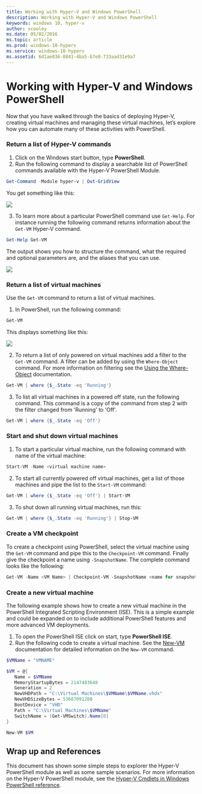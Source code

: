 ```yaml
---
title: Working with Hyper-V and Windows PowerShell
description: Working with Hyper-V and Windows PowerShell
keywords: windows 10, hyper-v
author: scooley
ms.date: 05/02/2016
ms.topic: article
ms.prod: windows-10-hyperv
ms.service: windows-10-hyperv
ms.assetid: 6d1ae036-0841-4ba5-b7e0-733aad31e9a7
---
```


# Working with Hyper-V and Windows PowerShell

Now that you have walked through the basics of deploying Hyper-V, creating virtual machines and managing these virtual machines, let’s explore how you can automate many of these activities with PowerShell.

### Return a list of Hyper-V commands

1.	Click on the Windows start button, type **PowerShell**.
2.	Run the following command to display a searchable list of PowerShell commands available with the Hyper-V PowerShell Module.

 ```powershell
Get-Command -Module hyper-v | Out-GridView
```
  You get something like this:

  ![](media\command_grid.png)

3. To learn more about a particular PowerShell command use `Get-Help`. For instance running the following command returns information about the `Get-VM` Hyper-V command.

  ```powershell
Get-Help Get-VM
```
 The output shows you how to structure the command, what the required and optional parameters are, and the aliases that you can use.

 ![](media\get_help.png)


### Return a list of virtual machines

Use the `Get-VM` command to return a list of virtual machines.

1. In PowerShell, run the following command:
 
 ```powershell
Get-VM
```
 This displays something like this:

 ![](media\get_vm.png)

2. To return a list of only powered on virtual machines add a filter to the `Get-VM` command. A filter can be added by using the `Where-Object` command. For more information on filtering see the [Using the Where-Object](https://technet.microsoft.com/en-us/library/ee177028.aspx) documentation.   

 ```powershell
 Get-VM | where {$_.State -eq 'Running'}
 ```
3.  To list all virtual machines in a powered off state, run the following command. This command is a copy of the command from step 2 with the filter changed from 'Running' to 'Off'.

 ```powershell
 Get-VM | where {$_.State -eq 'Off'}
 ```

### Start and shut down virtual machines

1. To start a particular virtual machine, run the following command with name of the virtual machine:

 ```powershell
 Start-VM -Name <virtual machine name>
 ```

2. To start all currently powered off virtual machines, get a list of those machines and pipe the list to the `Start-VM` command:

  ```powershell
 Get-VM | where {$_.State -eq 'Off'} | Start-VM
 ```
3. To shut down all running virtual machines, run this:
 
  ```powershell
 Get-VM | where {$_.State -eq 'Running'} | Stop-VM
 ```

### Create a VM checkpoint

To create a checkpoint using PowerShell, select the virtual machine using the `Get-VM` command and pipe this to the `Checkpoint-VM` command. Finally give the checkpoint a name using `-SnapshotName`. The complete command looks like the following:

 ```powershell
 Get-VM -Name <VM Name> | Checkpoint-VM -SnapshotName <name for snapshot>
 ```
### Create a new virtual machine

The following example shows how to create a new virtual machine in the PowerShell Integrated Scripting Environment (ISE). This is a simple example and could be expanded on to include additional PowerShell features and more advanced VM deployments.

1. To open the PowerShell ISE click on start, type **PowerShell ISE**.
2. Run the following code to create a virtual machine. See the [New-VM](https://technet.microsoft.com/en-us/library/hh848537.aspx) documentation for detailed information on the `New-VM` command.

  ```powershell
 $VMName = "VMNAME"

 $VM = @{
     Name = $VMName 
     MemoryStartupBytes = 2147483648
     Generation = 2
     NewVHDPath = "C:\Virtual Machines\$VMName\$VMName.vhdx"
     NewVHDSizeBytes = 53687091200
     BootDevice = "VHD"
     Path = "C:\Virtual Machines\$VMName"
     SwitchName = (Get-VMSwitch).Name[0]
 }

 New-VM $VM
  ```

## Wrap up and References

This document has shown some simple steps to explorer the Hyper-V PowerShell module as well as some sample scenarios. For more information on the Hyper-V PowerShell module, see the [Hyper-V Cmdlets in Windows PowerShell reference](https://technet.microsoft.com/%5Clibrary/Hh848559.aspx).  
 
